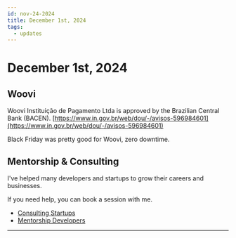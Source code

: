 ```yaml
---
id: nov-24-2024
title: December 1st, 2024
tags:
  - updates
---
```


# December 1st, 2024

## Woovi

Woovi Instituição de Pagamento Ltda is approved by the Brazilian Central Bank (BACEN). [https://www.in.gov.br/web/dou/-/avisos-596984601](https://www.in.gov.br/web/dou/-/avisos-596984601)

Black Friday was pretty good for Woovi, zero downtime.

## Mentorship & Consulting

I've helped many developers and startups to grow their careers and businesses.

If you need help, you can book a session with me.

- [Consulting Startups](../../../paid-consulting-startups.mdx)
- [Mentorship Developers](../../../paid-mentorship-developers.mdx)

---
